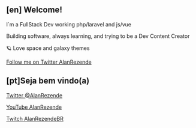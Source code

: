 ## [en] Welcome! 
I`m a FullStack Dev working php/laravel and js/vue 

Building software, always learning, and trying to be a Dev Content Creator

🪐 Love space and galaxy themes

[Follow me on Twitter AlanRezende](https://twitter.com/alanrezende)



## [pt]Seja bem vindo(a)
[Twitter @AlanRezende](https://twitter.com/alanrezende)

[YouTube AlanRezende](https://youtube.com/alanrezende)

[Twitch AlanRezendeBR](https://twitch.tv/AlanRezendeBR)


<!--
**AlanRezende/AlanRezende** is a ✨ _special_ ✨ repository because its `README.md` (this file) appears on your GitHub profile.

Here are some ideas to get you started:

- 🔭 I’m currently working on ...
- 🌱 I’m currently learning ...
- 👯 I’m looking to collaborate on ...
- 🤔 I’m looking for help with ...
- 💬 Ask me about ...
- 📫 How to reach me: ...
- 😄 Pronouns: ...
- ⚡ Fun fact: ...
-->
